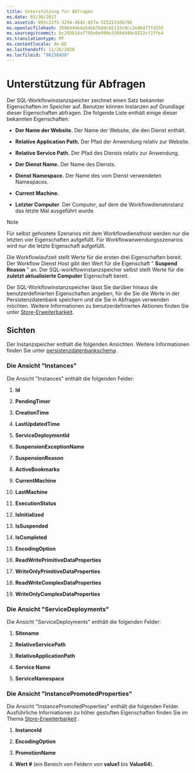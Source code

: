```yaml
---
title: Unterstützung für Abfragen
ms.date: 03/30/2017
ms.assetid: 093c22f5-3294-4642-857a-5252233d6796
ms.openlocfilehash: 350644de4a5deb7b8dcb5133c9cc2edb477fd355
ms.sourcegitcommit: bc293b14af795e0e999e3304dd40c0222cf2ffe4
ms.translationtype: MT
ms.contentlocale: de-DE
ms.lasthandoff: 11/26/2020
ms.locfileid: "96258438"
---
```

# <a name="support-for-queries"></a>Unterstützung für Abfragen

Der SQL-Workflowinstanzspeicher zeichnet einen Satz bekannter Eigenschaften im Speicher auf. Benutzer können Instanzen auf Grundlage dieser Eigenschaften abfragen. Die folgende Liste enthält einige dieser bekannten Eigenschaften:  
  
- **Der Name der Website.** Der Name der Website, die den Dienst enthält.  
  
- **Relative Application Path.** Der Pfad der Anwendung relativ zur Website.  
  
- **Relative Service Path.** Der Pfad des Diensts relativ zur Anwendung.  
  
- **Der Dienst Name.** Der Name des Diensts.  
  
- **Dienst Namespace.** Der Name des vom Dienst verwendeten Namespaces.  
  
- **Current Machine.**  
  
- **Letzter Computer**. Der Computer, auf dem die Workflowdienstinstanz das letzte Mal ausgeführt wurde.  
  
> [!NOTE]
> Für selbst gehostete Szenarios mit dem Workflowdiensthost werden nur die letzten vier Eigenschaften aufgefüllt. Für Workflowanwendungsszenarios wird nur die letzte Eigenschaft aufgefüllt.  
  
 Die Workflowlaufzeit stellt Werte für die ersten drei Eigenschaften bereit. Der Workflow Dienst Host gibt den Wert für die Eigenschaft " **Suspend Reason** " an. Der SQL-workflowinstanzspeicher selbst stellt Werte für die **zuletzt aktualisierte Computer** Eigenschaft bereit.  
  
 Der SQL-Workflowinstanzspeicher lässt Sie darüber hinaus die benutzerdefinierten Eigenschaften angeben, für die Sie die Werte in der Persistenzdatenbank speichern und die Sie in Abfragen verwenden möchten. Weitere Informationen zu benutzerdefinierten Aktionen finden Sie unter [Store-Erweiterbarkeit](store-extensibility.md).  
  
## <a name="views"></a>Sichten  

 Der Instanzspeicher enthält die folgenden Ansichten. Weitere Informationen finden Sie unter [persistenzdatenbankschema](persistence-database-schema.md) .  
  
### <a name="the-instances-view"></a>Die Ansicht "Instances"  

 Die Ansicht "Instances" enthält die folgenden Felder:  
  
1. **Id**  
  
2. **PendingTimer**  
  
3. **CreationTime**  
  
4. **LastUpdatedTime**  
  
5. **ServiceDeploymentId**  
  
6. **SuspensionExceptionName**  
  
7. **SuspensionReason**  
  
8. **ActiveBookmarks**  
  
9. **CurrentMachine**  
  
10. **LastMachine**  
  
11. **ExecutionStatus**  
  
12. **IsInitialized**  
  
13. **IsSuspended**  
  
14. **IsCompleted**  
  
15. **EncodingOption**  
  
16. **ReadWritePrimitiveDataProperties**  
  
17. **WriteOnlyPrimitiveDataProperties**  
  
18. **ReadWriteComplexDataProperties**  
  
19. **WriteOnlyComplexDataProperties**  
  
### <a name="the-servicedeployments-view"></a>Die Ansicht "ServiceDeployments"  

 Die Ansicht "ServiceDeployments" enthält die folgenden Felder:  
  
1. **Sitename**  
  
2. **RelativeServicePath**  
  
3. **RelativeApplicationPath**  
  
4. **Service Name**  
  
5. **ServiceNamespace**  
  
### <a name="the-instancepromotedproperties-view"></a>Die Ansicht "InstancePromotedProperties"  

 Die Ansicht "InstancePromotedProperties" enthält die folgenden Felder. Ausführliche Informationen zu höher gestuften Eigenschaften finden Sie im Thema [Store-Erweiterbarkeit](store-extensibility.md) .  
  
1. **InstanceId**  
  
2. **EncodingOption**  
  
3. **PromotionName**  
  
4. **Wert #** (ein Bereich von Feldern von **value1** bis **Value64**).

